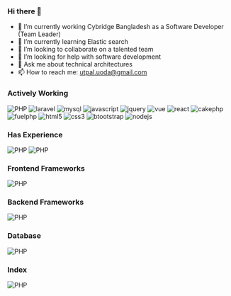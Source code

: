 ### Hi there 👋

- 🔭 I’m currently working Cybridge Bangladesh as a Software Developer (Team Leader)
- 🌱 I’m currently learning Elastic search
- 👯 I’m looking to collaborate on a talented team
- 🤔 I’m looking for help with software development
- 💬 Ask me about technical architectures
- 📫 How to reach me: utpal.uoda@gmail.com

### Actively Working 
![PHP](https://img.shields.io/badge/php-black?logo=php&style=for-the-badge) ![laravel](https://img.shields.io/badge/laravel-black?logo=laravel&style=for-the-badge) ![mysql](https://img.shields.io/badge/mysql-black?logo=mysql&style=for-the-badge) ![javascript](https://img.shields.io/badge/javascript-black?logo=javascript&style=for-the-badge) ![jquery](https://img.shields.io/badge/jquery-black?logo=jquery&style=for-the-badge) ![vue](https://img.shields.io/badge/vue-black?logo=vue&style=for-the-badge) ![react](https://img.shields.io/badge/react-black?logo=react&style=for-the-badge) ![cakephp](https://img.shields.io/badge/cakephp-black?logo=cakephp&style=for-the-badge) ![fuelphp](https://img.shields.io/badge/fuelphp-black?logo=fuelphp&style=for-the-badge) ![html5](https://img.shields.io/badge/html5-black?logo=html5&style=for-the-badge) ![css3](https://img.shields.io/badge/css3-black?logo=css3&style=for-the-badge) ![btootstrap](https://img.shields.io/badge/bootstrap-black?logo=bootstrap&style=for-the-badge) ![nodejs](https://img.shields.io/badge/nodejs-black?logo=nodejs&style=for-the-badge) 

### Has Experience
![PHP](https://img.shields.io/badge/cakephp-black?logo=cakephp&style=for-the-badge) ![PHP](https://img.shields.io/badge/fuelphp-black?logo=fuelphp&style=for-the-badge)

### Frontend Frameworks
![PHP](https://img.shields.io/badge/vuejs-black?logo=vuejs&style=for-the-badge)

### Backend Frameworks
![PHP](https://img.shields.io/badge/cakephp-black?logo=cakephp&style=for-the-badge)

### Database
![PHP](https://img.shields.io/badge/mysql-black?logo=mysql&style=for-the-badge)

### Index
![PHP](https://img.shields.io/badge/elasticsearch-black?logo=elasticsearch&style=for-the-badge)


